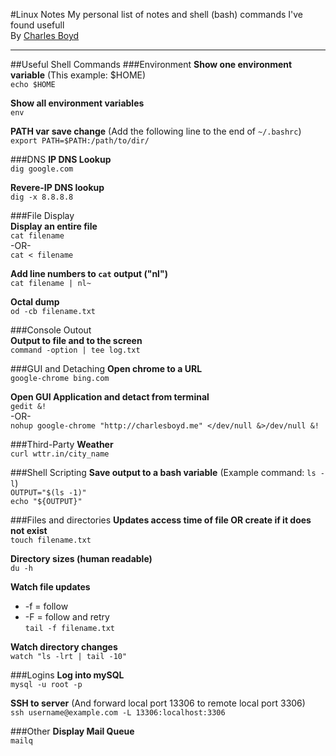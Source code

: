 #Linux Notes
My personal list of notes and shell (bash) commands I've found usefull  
By [Charles Boyd](http://charlesboyd.me/?ref=github-linuxnotes)  


---
    
    
##Useful Shell Commands 
###Environment
**Show one environment variable** (This example: $HOME)  
`echo $HOME`  

**Show all  environment variables**  
`env`  

**PATH var save change** (Add the following line to the end of `~/.bashrc`)  
`export PATH=$PATH:/path/to/dir/`  


###DNS
**IP DNS Lookup**  
`dig google.com`  

**Revere-IP DNS lookup**  
`dig -x 8.8.8.8`  


###File Display  
**Display an entire file**  
`cat filename`  
-OR-  
`cat < filename`  

**Add line numbers to `cat` output ("nl")**  
`cat filename | nl~`

**Octal dump**  
`od -cb filename.txt`

###Console Outout  
**Output to file and to the screen**  
`command -option | tee log.txt`

###GUI and Detaching
**Open chrome to a URL**  
`google-chrome bing.com`  

**Open GUI Application and detact from terminal**  
`gedit &!`  
-OR-  
`nohup google-chrome "http://charlesboyd.me" </dev/null &>/dev/null &!`  

###Third-Party
**Weather**  
`curl wttr.in/city_name`  
  
###Shell Scripting
**Save output to a bash variable** (Example command: `ls -l`)  
`OUTPUT="$(ls -1)"`  
`echo "${OUTPUT}"`  
  
###Files and directories
**Updates access time of file OR create if it does not exist**  
`touch filename.txt`

**Directory sizes (human readable)**  
`du -h`

**Watch file updates**  
  * -f = follow   
  * -F = follow and retry  
`tail -f filename.txt`  

**Watch directory changes**  
`watch "ls -lrt | tail -10"`  


###Logins
**Log into mySQL**  
`mysql -u root -p`  

**SSH to server** (And forward local port 13306 to remote local port 3306)  
`ssh username@example.com -L 13306:localhost:3306`


###Other
**Display Mail Queue**  
`mailq`  

